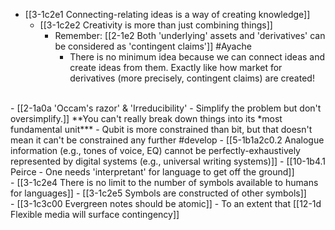 - [[3-1c2e1 Connecting-relating ideas is a way of creating knowledge]]
  - [[3-1c2e2 Creativity is more than just combining things]]
    - Remember: [[2-1e2 Both 'underlying' assets and 'derivatives' can be considered as 'contingent claims']] #Ayache
      - There is no minimum idea because we can connect ideas and create ideas from them. Exactly like how market for derivatives (more precisely, contingent claims) are created!
<br>
- [[2-1a0a 'Occam's razor' & 'Irreducibility' - Simplify the problem but don't oversimplify.]]
	**You can't really break down things into its *most fundamental unit***
    - Qubit is more constrained than bit, but that doesn't mean it can't be constrained any further #develop
      - [[5-1b1a2c0.2 Analogue information (e.g., tones of voice, EQ) cannot be perfectly-exhaustively represented by digital systems (e.g., universal writing systems)]]
				- [[10-1b4.1 Peirce - One needs 'interpretant' for language to get off the ground]]
<br>
- [[3-1c2e4 There is no limit to the number of symbols available to humans for languages]]
  - [[3-1c2e5 Symbols are constructed of other symbols]]
<br>
- [[3-1c3c00 Evergreen notes should be atomic]]
  - To an extent that [[12-1d Flexible media will surface contingency]]

